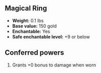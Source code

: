 ## Magical Ring
- **Weight:** 0.1 lbs
- **Base value:** 150 gold
- **Enchantable:** Yes
- **Safe enchantable level:** +9 or below
## Conferred powers
1. Grants +0 bonus to damage when worn
